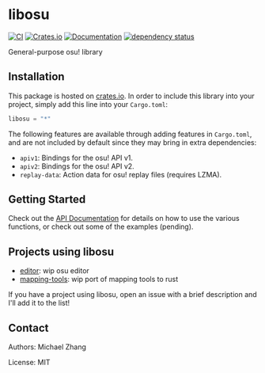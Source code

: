 libosu
======

[![CI](https://travis-ci.org/iptq/libosu.svg?branch=master)](https://travis-ci.org/iptq/libosu)
[![Crates.io](https://img.shields.io/crates/d/libosu.svg)][1]
[![Documentation](https://docs.rs/libosu/badge.svg)][2]
[![dependency status](https://deps.rs/repo/github/iptq/libosu/status.svg)][3]

General-purpose osu! library

Installation
------------

This package is hosted on [crates.io][1]. In order to include this library into
your project, simply add this line into your `Cargo.toml`:

```rust
libosu = "*"
```

The following features are available through adding features in `Cargo.toml`,
and are not included by default since they may bring in extra dependencies:

- `apiv1`: Bindings for the osu! API v1.
- `apiv2`: Bindings for the osu! API v2.
- `replay-data`: Action data for osu! replay files (requires LZMA).

Getting Started
---------------

Check out the [API Documentation][2] for details on how to use the various
functions, or check out some of the examples (pending).

Projects using libosu
---------------------

- [editor](https://github.com/iptq/editor): wip osu editor
- [mapping-tools](https://github.com/iptq/mapping-tools): wip port of mapping tools to rust

If you have a project using libosu, open an issue with a brief description and
I'll add it to the list!

Contact
-------

Authors: Michael Zhang

License: MIT

[1]: https://crates.io/crates/libosu
[2]: https://docs.rs/libosu
[3]: https://deps.rs/repo/github/iptq/libosu
